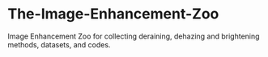 # The-Image-Enhancement-Zoo
Image Enhancement Zoo for collecting deraining, dehazing and brightening methods,  datasets, and codes.

